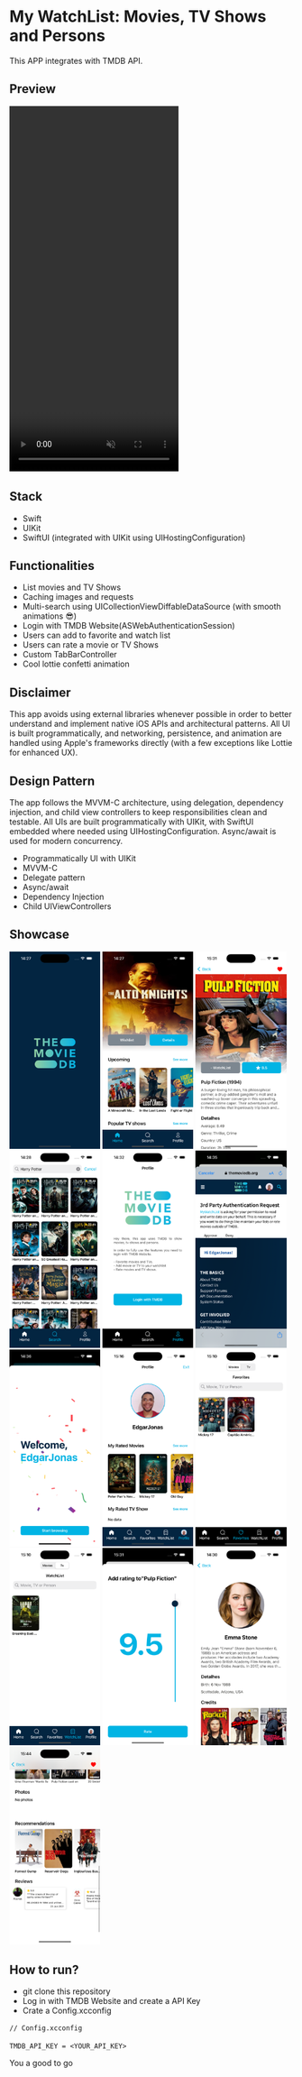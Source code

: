 # My WatchList: Movies, TV Shows and Persons

This APP integrates with TMDB API.

## Preview

<video width="300" height="648" src="docs/Demo.mp4" autoplay loop muted  type="video/mp4"></video>

## Stack

- Swift
- UIKit
- SwiftUI (integrated with UIKit using UIHostingConfiguration)

## Functionalities

- List movies and TV Shows
- Caching images and requests
- Multi-search using UICollectionViewDiffableDataSource (with smooth animations 😎)
- Login with TMDB Website(ASWebAuthenticationSession)
- Users can add to favorite and watch list
- Users can rate a movie or TV Shows
- Custom TabBarController
- Cool lottie confetti animation

## Disclaimer

This app avoids using external libraries whenever possible in order to better understand and implement native iOS APIs and architectural patterns. All UI is built programmatically, and networking, persistence, and animation are handled using Apple's frameworks directly (with a few exceptions like Lottie for enhanced UX).

## Design Pattern

The app follows the MVVM-C architecture, using delegation, dependency injection, and child view controllers to keep responsibilities clean and testable. All UIs are built programmatically with UIKit, with SwiftUI embedded where needed using UIHostingConfiguration. Async/await is used for modern concurrency.

- Programmatically UI with UIKit
- MVVM-C
- Delegate pattern
- Async/await
- Dependency Injection
- Child UIViewControllers

## Showcase

<div>
<img src="docs/Splash.png" width="32%"/>
<img src="docs/Home.png" width="32%"/>
<img src="docs/Movie.png" width="32%"/>
</div>

<div>
<img src="docs/Search.png" width="32%"/>
<img src="docs/Login.png" width="32%"/>
<img src="docs/TMDBLogin.png" width="32%"/>
</div>

<div>
<img src="docs/LoginSuccess.png" width="32%"/>
<img src="docs/UserProfile.png" width="32%"/>
<img src="docs/Favorites.png" width="32%"/>
</div>

<div>
<img src="docs/WatchList.png" width="32%"/>
<img src="docs/Rating.png" width="32%"/>
<img src="docs/Person.png" width="32%"/>
</div>

<div>
<img src="docs/Reviews.png" width="32%"/>
</div>

## How to run?

- git clone this repository
- Log in with TMDB Website and create a API Key
- Crate a Config.xcconfig

```
// Config.xcconfig

TMDB_API_KEY = <YOUR_API_KEY>
```

You a good to go
